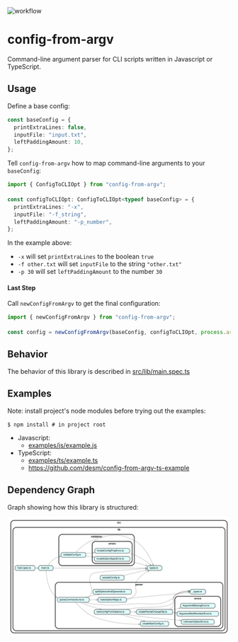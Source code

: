 ![workflow](https://github.com/desm/config-from-argv/actions/workflows/main.yml/badge.svg)

# config-from-argv

Command-line argument parser for CLI scripts written in Javascript or TypeScript.

## Usage

Define a base config:

```TypeScript
const baseConfig = {
  printExtraLines: false,
  inputFile: "input.txt",
  leftPaddingAmount: 10,
};
```

Tell `config-from-argv` how to map command-line arguments to your `baseConfig`:

```TypeScript
import { ConfigToCLIOpt } from "config-from-argv";

const configToCLIOpt: ConfigToCLIOpt<typeof baseConfig> = {
  printExtraLines: "-x",
  inputFile: "-f_string",
  leftPaddingAmount: "-p_number",
};
```

In the example above:

- `-x` will set `printExtraLines` to the boolean `true`
- `-f other.txt` will set `inputFile` to the string `"other.txt"`
- `-p 30` will set `leftPaddingAmount` to the number `30`

#### Last Step

Call `newConfigFromArgv` to get the final configuration:

```TypeScript
import { newConfigFromArgv } from "config-from-argv";

const config = newConfigFromArgv(baseConfig, configToCLIOpt, process.argv.slice(2));
```

## Behavior

The behavior of this library is described in [src/lib/main.spec.ts](src/lib/main.spec.ts)

## Examples

Note: install project's node modules before trying out the examples:

```Shell
$ npm install # in project root
```

- Javascript:
  - [examples/js/example.js](examples/js/example.js)
- TypeScript:
  - [examples/ts/example.ts](examples/ts/example.ts)
  - https://github.com/desm/config-from-argv-ts-example


## Dependency Graph

Graph showing how this library is structured:

![Dependency Graph](dependency-graph.svg)
